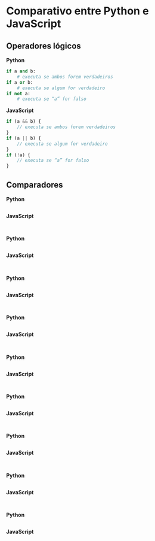 # Comparativo entre Python e JavaScript

## Operadores lógicos

**Python**
```python
if a and b:
    # executa se ambos forem verdadeiros
if a or b:
    # executa se algum for verdadeiro
if not a:
    # executa se “a” for falso
```

**JavaScript**

```Javascript
if (a && b) {
    // executa se ambos forem verdadeiros
}
if (a || b) {
    // executa se algum for verdadeiro
}
if (!a) {
    // executa se “a” for falso
}
```

## Comparadores

**Python**
```python

```

**JavaScript**

```Javascript

```

## 

**Python**
```python

```

**JavaScript**

```Javascript

```

## 

**Python**
```python

```

**JavaScript**

```Javascript

```

## 

**Python**
```python

```

**JavaScript**

```Javascript

```

## 

**Python**
```python

```

**JavaScript**

```Javascript

```

## 

**Python**
```python

```

**JavaScript**

```Javascript

```

## 

**Python**
```python

```

**JavaScript**

```Javascript

```

## 

**Python**
```python

```

**JavaScript**

```Javascript

```

## 

**Python**
```python

```

**JavaScript**

```Javascript

```